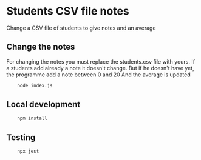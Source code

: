 # Students CSV file notes
Change a CSV file of students to give notes and an average

## Change the notes
For changing the notes you must replace the students.csv file with yours.
If a students add already a note it doesn't change. 
But if he doesn't have yet, the programme add a note between 0 and 20
And the average is updated

```bash
    node index.js
```

## Local development
```bash
    npm install
```

## Testing 

```bash
    npx jest
```